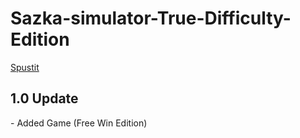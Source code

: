 # Sazka-simulator-True-Difficulty-Edition
[Spustit](https://latethen.github.io/Sazka-simulator-Free-Win-Edition/)












<h2>1.0 Update</h2>
<p>- Added Game (Free Win Edition)</p>
